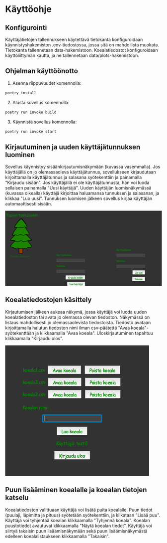 # Käyttöohje

## Konfigurointi

Käyttäjätietojen tallennukseen käytettävä tietokanta konfiguroidaan käynnistyshakemiston .env-tiedostossa, jossa sitä on mahdollista muokata. Tietokanta tallennetaan data-hakemistoon. Koealatiedostot konfiguroidaan käyttöliittymän kautta, ja ne tallennetaan data/plots-hakemistoon.

## Ohjelman käyttöönotto

1. Asenna riippuvuudet komennolla:

```bash
poetry install
```

2. Alusta sovellus komennolla:

```bash
poetry run invoke build
```

3. Käynnistä sovellus komennolla:

```bash
poetry run invoke start
```

## Kirjautuminen ja uuden käyttäjätunnuksen luominen

Sovellus käynnistyy sisäänkirjautumisnäkymään (kuvassa vasemmalla). Jos käyttäjällä on jo olemassaoleva käyttäjätunnus, sovellukseen kirjaudutaan kirjoittamalla käyttäjätunnus ja salasana syötekenttiin ja painamalla "Kirjaudu sisään". Jos käyttäjällä ei ole käyttäjätunnusta, hän voi luoda sellaisen painamalla "Uusi käyttäjä". Uuden käyttäjän luomisnäkymässä (kuvassa oikealla) käyttäjä kirjoittaa haluamansa tunnuksen ja salasanan, ja klikkaa "Luo uusi". Tunnuksen luomisen jälkeen sovellus kirjaa käyttäjän automaattisesti sisään.

![start](https://github.com/annis1234/TapionTaskulaskin/blob/main/dokumentaatio/kuvat/start.png)

## Koealatiedostojen käsittely

Kirjautumisen jälkeen aukeaa näkymä, jossa käyttäjä voi luoda uuden koealatiedoston tai avata jo olemassa olevan tiedoston. Näkymässä on listaus mahdollisesti jo olemassaolevista tiedostoista. Tiedosto avataan kirjoittamalla halutun tiedoston nimi ilman csv-päätettä "Avaa koeala"- syötekenttään ja klikkaamalla "Avaa koeala". Uloskirjautuminen tapahtuu klikkaamalla "Kirjaudu ulos".

![handle_plots_view](https://github.com/annis1234/TapionTaskulaskin/blob/main/dokumentaatio/kuvat/handle_plots_view.png)

## Puun lisääminen koealalle ja koealan tietojen katselu

Koealatiedoston valittuaan käyttäjä voi lisätä puita koealalle. Puun tiedot (puulaji, läpimitta ja pituus) syötetään syötekenttiin, ja klikataan "Lisää puu". Käyttäjä voi tyhjentää koealan klikkaamalla "Tyhjennä koeala". Koealan puustotiedot avautuvat klikkaamalla "Näytä koealan tiedot". Käyttäjä voi siirtyä takaisin puun lisäämisnäkymään sekä puun lisäämisnäkymästä edelleen koealalistaukseen klikkaamalla "Takaisin".
